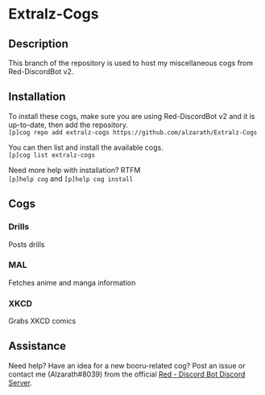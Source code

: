 # Extralz-Cogs

## Description
This branch of the repository is used to host my miscellaneous cogs from Red-DiscordBot v2.

## Installation
To install these cogs, make sure you are using Red-DiscordBot v2 and it is up-to-date, then add the repository.  
`[p]cog repo add extralz-cogs https://github.com/alzarath/Extralz-Cogs`

You can then list and install the available cogs.  
`[p]cog list extralz-cogs`

Need more help with installation? RTFM  
`[p]help cog` and `[p]help cog install`

## Cogs
### Drills
Posts drills

### MAL
Fetches anime and manga information

### XKCD
Grabs XKCD comics

## Assistance
Need help? Have an idea for a new booru-related cog? Post an issue or contact me (Alzarath#8039) from the official [Red - Discord Bot Discord Server](https://discord.gg/0k4npTwMvTpv9wrh).
